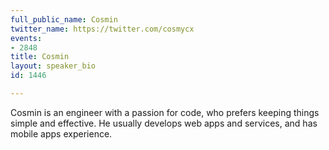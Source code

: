 ```yaml
---
full_public_name: Cosmin
twitter_name: https://twitter.com/cosmycx
events:
- 2848
title: Cosmin
layout: speaker_bio
id: 1446

---
```

Cosmin is an engineer with a passion for code, who prefers keeping things simple and effective. He usually develops web apps and services, and has mobile apps experience. 